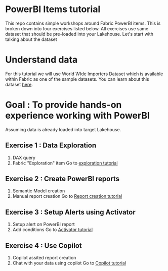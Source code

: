
# PowerBI Items tutorial

This repo contains simple workshops around Fabric PowerBI items. This is broken down into four exercises listed below. All exercises use same dataset that should be pre-loaded into your Lakehouse. Let's start with talking about the dataset


# Understand data 
For this tutorial we will use World WIde Importers Dataset which is available within Fabric as one of the sample datasets. You can learn about this dataset [here](https://learn.microsoft.com/en-us/sql/samples/wide-world-importers-what-is?view=sql-server-ver17).


# Goal : To provide hands-on experience working with PowerBI 

 Assuming data is already loaded into target Lakehouse. 

## Exercise 1 : Data Exploration
1. DAX query
2. Fabric "Exploration" item
Go to [exploration tutorial](/PowerBI/workbooks/Exploration.md)

## Exercise 2 :  Create PowerBI reports
1. Semantic Model creation
2. Manual report creation
Go to [Report creation tutorial](/PowerBI/workbooks/PowerBIManualReport.md)

## Exercise 3 : Setup Alerts using Activator
1. Setup alert on PowerBI report
2. Add conditions
Go to [Activator tutorial](/PowerBI/workbooks/Activator.md)

## Exercise 4 : Use Copilot
1. Copilot assited report creation
2. Chat with your data using copilot
Go to [Copilot tutorial](/PowerBI/workbooks/Copilot.md)



